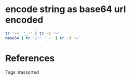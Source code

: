 # encode string as base64 url encoded
```bash
tr '/+' '_-' | tr -d '='
base64 | tr '/+' '_-' | tr -d '='
```

# References

Tags:
    #assorted
